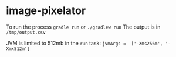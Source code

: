 # image-pixelator

To run the process `gradle run` or `./gradlew run`
The output is in `/tmp/output.csv`

JVM is limited to 512mb in the `run` task: `jvmArgs =  ['-Xms256m', '-Xmx512m']`
